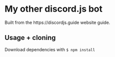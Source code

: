 <h1>My other discord.js bot</h1>
Built from the https://discordjs.guide website guide.

<h2>Usage + cloning</h2>

Download dependencies with ``` $ npm install ```
